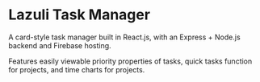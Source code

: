 # Lazuli Task Manager

A card-style task manager built in React.js, with an Express + Node.js backend and Firebase hosting.

Features easily viewable priority properties of tasks, quick tasks function for projects, and time charts for projects.